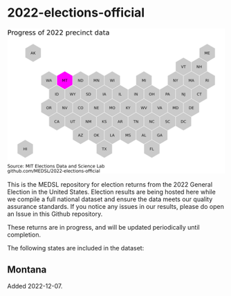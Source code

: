 # 2022-elections-official

![](precinct_progress_map.png "Title")

This is the MEDSL repository for election returns from the 2022 General Election in the United States. Election results are being hosted here while we compile a full national dataset and ensure the data meets our quality assurance standards. If you notice any issues in our results, please do open an Issue in this Github repository. 

These returns are in progress, and will be updated periodically until completion.

The following states are included in the dataset:

## Montana

Added 2022-12-07. 
